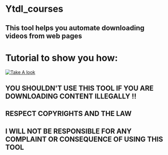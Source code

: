 # Ytdl_courses

## This tool helps you automate downloading videos from web pages

# Tutorial to show you how:
[![Take A look](https://i.imgur.com/DGQMCO5.png)](https://github.com/omer-re/Ytdl_courses/raw/main/YTDL%20tutorial.mp4)

## YOU SHOULDN'T USE THIS TOOL IF YOU ARE DOWNLOADING CONTENT ILLEGALLY !! ##
## RESPECT COPYRIGHTS AND THE LAW ##
## I WILL NOT BE RESPONSIBLE FOR ANY COMPLAINT OR CONSEQUENCE OF USING THIS TOOL ##
